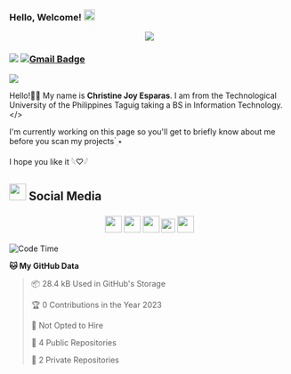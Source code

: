 ### Hello, Welcome! <img height="20" src="https://github.com/Athanasia19/Athy/blob/main/assets/wave.gif"/>
<div align="center">
<img max-width="800" src="https://github.com/Athanasia19/Athy/blob/main/assets/header.gif"/>
</div>

### ![](https://komarev.com/ghpvc/?username=Athanasia19&style=flat&color=7094dc) [![Gmail Badge](https://img.shields.io/badge/-Gmail-7094dc?style=flat&logo=Gmail&logoColor=white&link=mailto:christinejoy.esparas@tup.edu.ph)](mailto:christinejoy.esparas@tup.edu.ph)

<img max-width="800" src="https://github.com/Athanasia19/Athy/blob/main/assets/border.png"/>

Hello!👋🏻 My name is **Christine Joy Esparas**. I am from the Technological University of the Philippines Taguig taking a BS in Information Technology. </>

I'm currently working on this page so you'll get to briefly know about me before you scan my projects ๋࣭ ⭑

I hope you like it 𓆩♡𓆪


## <img height="30" src="https://github.com/Athanasia19/Athy/blob/main/assets/KIRBY_WALKING.gif"/> Social Media
### <center>[<img height="30" src="https://github.com/Athanasia19/Athy/blob/main/assets/facebook.png"/>](https://www.facebook.com/kimtine.19) [<img height="30" src="https://github.com/Athanasia19/Athy/blob/main/assets/instagram.png"/>](https://instagram.com/theycallmeathy)  [<img height="30" src="https://github.com/Athanasia19/Athy/blob/main/assets/linkedin.png"/>](https://www.linkedin.com/in/athanasia19/)   [<img height="25" src="https://github.com/Athanasia19/Athy/blob/main/assets/X.png"/>](https://twitter.com/Ninetine19)   [<img height="30" src="https://github.com/Athanasia19/Athy/blob/main/assets/DISCORD.png"/>](https://discordapp.com/users/1065692640651251722)</center>




<!--START_SECTION:waka-->
![Code Time](http://img.shields.io/badge/Code%20Time-1%20hrs%2047%20mins-blue)

**🐱 My GitHub Data** 

> 📦 28.4 kB Used in GitHub's Storage 
 > 
> 🏆 0 Contributions in the Year 2023
 > 
> 🚫 Not Opted to Hire
 > 
> 📜 4 Public Repositories 
 > 
> 🔑 2 Private Repositories 
 > 
<!--END_SECTION:waka-->
